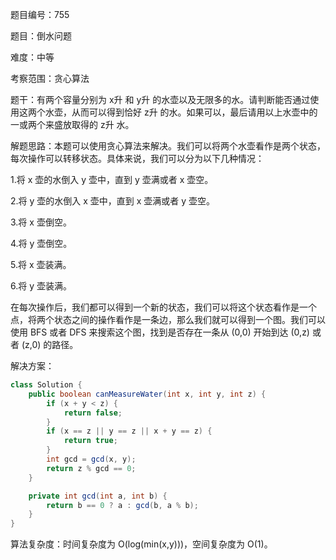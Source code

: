 题目编号：755

题目：倒水问题

难度：中等

考察范围：贪心算法

题干：有两个容量分别为 x升 和 y升 的水壶以及无限多的水。请判断能否通过使用这两个水壶，从而可以得到恰好 z升 的水。如果可以，最后请用以上水壶中的一或两个来盛放取得的 z升 水。

解题思路：本题可以使用贪心算法来解决。我们可以将两个水壶看作是两个状态，每次操作可以转移状态。具体来说，我们可以分为以下几种情况：

1.将 x 壶的水倒入 y 壶中，直到 y 壶满或者 x 壶空。

2.将 y 壶的水倒入 x 壶中，直到 x 壶满或者 y 壶空。

3.将 x 壶倒空。

4.将 y 壶倒空。

5.将 x 壶装满。

6.将 y 壶装满。

在每次操作后，我们都可以得到一个新的状态，我们可以将这个状态看作是一个点，将两个状态之间的操作看作是一条边，那么我们就可以得到一个图。我们可以使用 BFS 或者 DFS 来搜索这个图，找到是否存在一条从 (0,0) 开始到达 (0,z) 或者 (z,0) 的路径。

解决方案：

```java
class Solution {
    public boolean canMeasureWater(int x, int y, int z) {
        if (x + y < z) {
            return false;
        }
        if (x == z || y == z || x + y == z) {
            return true;
        }
        int gcd = gcd(x, y);
        return z % gcd == 0;
    }

    private int gcd(int a, int b) {
        return b == 0 ? a : gcd(b, a % b);
    }
}
```

算法复杂度：时间复杂度为 O(log(min(x,y)))，空间复杂度为 O(1)。